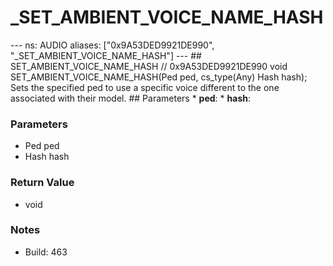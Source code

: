 # _SET_AMBIENT_VOICE_NAME_HASH

--- ns: AUDIO aliases: ["0x9A53DED9921DE990", "_SET_AMBIENT_VOICE_NAME_HASH"] --- ## SET_AMBIENT_VOICE_NAME_HASH  // 0x9A53DED9921DE990 void SET_AMBIENT_VOICE_NAME_HASH(Ped ped, cs_type(Any) Hash hash);  Sets the specified ped to use a specific voice different to the one associated with their model.  ## Parameters * **ped**: * **hash**:

### Parameters
* Ped ped
* Hash hash

### Return Value
* void

### Notes
* Build: 463

